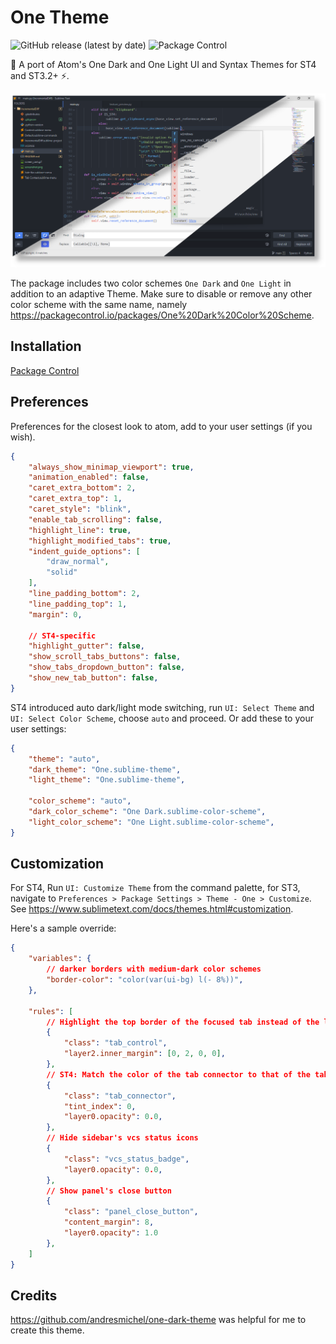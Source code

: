 # One Theme
![GitHub release (latest by date)](https://img.shields.io/github/v/release/AmjadHD/sublime_one_theme) ![Package Control](https://img.shields.io/packagecontrol/dt/Theme%20-%20One)

🎨 A port of Atom's One Dark and One Light UI and Syntax Themes for ST4 and ST3.2+ ⚡.

![screenshot](./one.png)

The package includes two color schemes `One Dark` and `One Light` in addition to an adaptive Theme.
Make sure to disable or remove any other color scheme with the same name, namely https://packagecontrol.io/packages/One%20Dark%20Color%20Scheme.

## Installation

[Package Control](https://packagecontrol.io/docs/usage)

## Preferences

Preferences for the closest look to atom, add to your user settings (if you wish).

```json
{
	"always_show_minimap_viewport": true,
	"animation_enabled": false,
	"caret_extra_bottom": 2,
	"caret_extra_top": 1,
	"caret_style": "blink",
	"enable_tab_scrolling": false,
	"highlight_line": true,
	"highlight_modified_tabs": true,
	"indent_guide_options": [
		"draw_normal",
		"solid"
	],
	"line_padding_bottom": 2,
	"line_padding_top": 1,
	"margin": 0,

	// ST4-specific
	"highlight_gutter": false,
	"show_scroll_tabs_buttons": false,
	"show_tabs_dropdown_button": false,
	"show_new_tab_button": false,
}
```

ST4 introduced auto dark/light mode switching,
run `UI: Select Theme` and `UI: Select Color Scheme`, choose `auto` and proceed.
Or add these to your user settings:

```json
{
	"theme": "auto",
	"dark_theme": "One.sublime-theme",
	"light_theme": "One.sublime-theme",

	"color_scheme": "auto",
	"dark_color_scheme": "One Dark.sublime-color-scheme",
	"light_color_scheme": "One Light.sublime-color-scheme",
}
```

## Customization

For ST4, Run `UI: Customize Theme` from the command palette,
for ST3, navigate to `Preferences > Package Settings > Theme - One > Customize`.
See https://www.sublimetext.com/docs/themes.html#customization.

Here's a sample override:

```json
{
	"variables": {
		// darker borders with medium-dark color schemes
		"border-color": "color(var(ui-bg) l(- 8%))",
	},

	"rules": [
		// Highlight the top border of the focused tab instead of the left one
		{
			"class": "tab_control",
			"layer2.inner_margin": [0, 2, 0, 0],
		},
		// ST4: Match the color of the tab connector to that of the tab
		{
			"class": "tab_connector",
			"tint_index": 0,
			"layer0.opacity": 0.0,
		},
		// Hide sidebar's vcs status icons
		{
			"class": "vcs_status_badge",
			"layer0.opacity": 0.0,
		},
		// Show panel's close button
		{
			"class": "panel_close_button",
			"content_margin": 8,
			"layer0.opacity": 1.0
		},
	]
}
```

## Credits

https://github.com/andresmichel/one-dark-theme was helpful for me to create this theme.